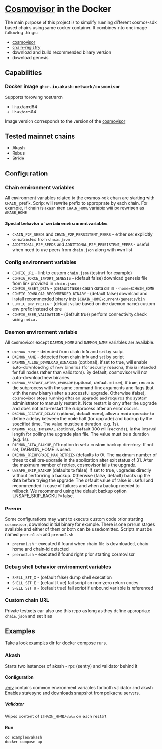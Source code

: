 # [Cosmovisor](https://github.com/cosmos/cosmos-sdk/tree/main/cosmovisor) in the Docker

The main purpose of this project is to simplify running different cosmos-sdk based chains using same docker container.
It combines into one image following things:
- [cosmovisor](https://github.com/cosmos/cosmos-sdk/tree/main/cosmovisor)
- [chain-registry](https://github.com/cosmos/chain-registry)
- download and build recommended binary version
- download genesis

## Capabilities
### Docker image `ghcr.io/akash-network/cosmovisor`
Supports following host/arch
- linux/amd64
- linux/arm64

Image version corresponds to the version of the [cosmovisor](https://github.com/cosmos/cosmos-sdk/tree/main/cosmovisor)

## Tested mainnet chains
- Akash
- Rebus
- Stride

## Configuration
### Chain environment variables
All environment variables related to the cosmos-sdk chain are starting with `CHAIN_` prefix.
Script will rewrite prefix to appropriate by each chain. For example, if chain is `akash` then `CHAIN_HOME` variable will be rewritten as `AKASH_HOME`

#### Special behavior of certain environment variables
 - `CHAIN_P2P_SEEDS` and `CHAIN_P2P_PERSISTENT_PEERS` - either set explicitly or extracted from `chain.json`
 - `ADDITIONAL_P2P_SEEDS` and `ADDITIONAL_P2P_PERSISTENT_PEERS` - useful when need to use peers from `chain.json` along with own list

### Config environment variables
 - `CONFIG_URL` - link to custom `chain.json` (testnet for example)
 - `CONFIG_FORCE_IMPORT_GENESIS` - (default false) download genesis file from link provided in `chain.json`
 - `CONFIG_RESET_DATA` - (default false) clean data dir in `--home=$CHAIN_HOME`
 - `CONFIG_DOWNLOAD_RECOMMENDED_BINARY` - (default false) download and install recommended binary into `$CHAIN_HOME/current/genesis/bin`
 - `CONFIG_ENV_PREFIX` - (default value based on the daemon name) custom env prefix instead of one
 - `CONFIG_PEER_VALIDATION` - (default true) perform connectivity check using `netcat`

### Daemon environment variable
All cosmovisor except `DAEMON_HOME` and `DAEMON_NAME` variables are available.
 - `DAEMON_HOME` - detected from chain info and set by script
 - `DAEMON_NAME` - detected from chain info and set by script
 - `DAEMON_ALLOW_DOWNLOAD_BINARIES` (optional), if set to true, will enable auto-downloading of new binaries (for security reasons, this is intended for full nodes rather than validators). By default, cosmovisor will not auto-download new binaries.
 - `DAEMON_RESTART_AFTER_UPGRADE` (optional, default = true), if true, restarts the subprocess with the same command-line arguments and flags (but with the new binary) after a successful upgrade. Otherwise (false), cosmovisor stops running after an upgrade and requires the system administrator to manually restart it. Note restart is only after the upgrade and does not auto-restart the subprocess after an error occurs.
 - `DAEMON_RESTART_DELAY` (optional, default none), allow a node operator to define a delay between the node halt (for upgrade) and backup by the specified time. The value must be a duration (e.g. 1s).
 - `DAEMON_POLL_INTERVAL` (optional, default 300 milliseconds), is the interval length for polling the upgrade plan file. The value must be a duration (e.g. 1s).
 - `DAEMON_DATA_BACKUP_DIR` option to set a custom backup directory. If not set, DAEMON_HOME is used.
 - `DAEMON_PREUPGRADE_MAX_RETRIES` (defaults to 0). The maximum number of times to call pre-upgrade in the application after exit status of 31. After the maximum number of retries, cosmovisor fails the upgrade.
 - `UNSAFE_SKIP_BACKUP` (defaults to false), if set to true, upgrades directly without performing a backup. Otherwise (false, default) backs up the data before trying the upgrade. The default value of false is useful and recommended in case of failures and when a backup needed to rollback. We recommend using the default backup option UNSAFE_SKIP_BACKUP=false.

### Prerun
Some configurations may want to execute custom code prior starting `cosmovisor`, download initial binary for example.
There is one prerun stages available and either of them or both can be used/omitted. 
Scripts must be named `prerun1.sh` and `prerun2.sh`
 - `prerun1.sh` - executed if found when chain file is downloaded, chain home and chain-id detected
 - `prerun2.sh` - executed if found right prior starting cosmovisor

### Debug shell behavior environment variables
 - `SHELL_SET_X` - (default false) dump shell execution
 - `SHELL_SET_E` - (default true) fail script on non-zero return codes
 - `SHELL_SET_U` - (default true) fail script if unbound variable is referenced

### Custom chain URL
Private testnets can also use this repo as long as they define appropriate `chain.json` and set it as

## Examples
Take a look [examples](examples) dir for docker compose runs.

### Akash
Starts two instances of akash - rpc (sentry) and validator behind it

#### Configuration
[.env](examples/akash/.env) contains common environment variables for both validator and akash
Enables statesync and downloads snapshot from polkachu servers.

##### Validator
Wipes content of `$CHAIN_HOME/data` on each restart

#### Run
```shell
cd examples/akash
docker compose up
```
